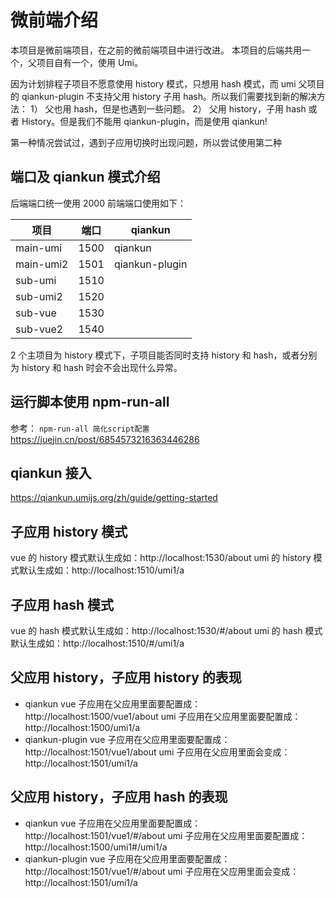 # 微前端介绍

本项目是微前端项目，在之前的微前端项目中进行改进。
本项目的后端共用一个，父项目自有一个，使用 Umi。

因为计划排程子项目不愿意使用 history 模式，只想用 hash 模式，而 umi 父项目的 qiankun-plugin 不支持父用 history 子用 hash。所以我们需要找到新的解决方法：
1） 父也用 hash，但是也遇到一些问题。
2） 父用 history，子用 hash 或者 History。但是我们不能用 qiankun-plugin，而是使用 qiankun!

第一种情况尝试过，遇到子应用切换时出现问题，所以尝试使用第二种

## 端口及 qiankun 模式介绍

后端端口统一使用 2000
前端端口使用如下：

| 项目      | 端口 | qiankun        |
| --------- | ---- | -------------- |
| main-umi  | 1500 | qiankun        |
| main-umi2 | 1501 | qiankun-plugin |
| sub-umi   | 1510 |                |
| sub-umi2  | 1520 |                |
| sub-vue   | 1530 |                |
| sub-vue2  | 1540 |                |

2 个主项目为 history 模式下，子项目能否同时支持 history 和 hash，或者分别为 history 和 hash 时会不会出现什么异常。

## 运行脚本使用 npm-run-all

参考： `npm-run-all 简化script配置` https://juejin.cn/post/6854573216363446286

## qiankun 接入

https://qiankun.umijs.org/zh/guide/getting-started

## 子应用 history 模式

vue 的 history 模式默认生成如：http://localhost:1530/about
umi 的 history 模式默认生成如：http://localhost:1510/umi1/a

## 子应用 hash 模式

vue 的 hash 模式默认生成如：http://localhost:1530/#/about
umi 的 hash 模式默认生成如：http://localhost:1510/#/umi1/a

## 父应用 history，子应用 history 的表现

- qiankun
  vue 子应用在父应用里面要配置成：http://localhost:1500/vue1/about
  umi 子应用在父应用里面要配置成：http://localhost:1500/umi1/a
- qiankun-plugin
  vue 子应用在父应用里面要配置成：http://localhost:1501/vue1/about
  umi 子应用在父应用里面会变成：http://localhost:1501/umi1/a

## 父应用 history，子应用 hash 的表现

- qiankun
  vue 子应用在父应用里面要配置成：http://localhost:1501/vue1/#/about
  umi 子应用在父应用里面要配置成：http://localhost:1500/umi1#/umi1/a
- qiankun-plugin
  vue 子应用在父应用里面要配置成：http://localhost:1501/vue1/#/about
  umi 子应用在父应用里面会变成：http://localhost:1501/umi1/a
